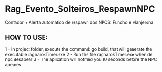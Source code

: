 # Rag_Evento_Solteiros_RespawnNPC
Contador + Alerta automático de respawn dos NPCS: Funcho e Manjerona

## HOW TO USE:
  1 - In project folder, execute the command: go build, that will generate the executable ragnarokTimer.exe
  2 - Run the file ragnarokTimer.exe when de npc desapear
  3 - The aplication will notified you 10 seconds before the NPC apeares
